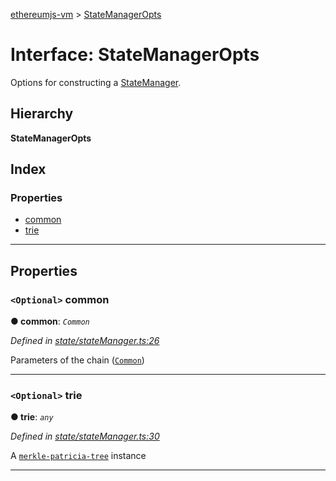[ethereumjs-vm](../README.md) > [StateManagerOpts](../interfaces/statemanageropts.md)

# Interface: StateManagerOpts

Options for constructing a [StateManager](../classes/statemanager.md).

## Hierarchy

**StateManagerOpts**

## Index

### Properties

* [common](statemanageropts.md#common)
* [trie](statemanageropts.md#trie)

---

## Properties

<a id="common"></a>

### `<Optional>` common

**● common**: *`Common`*

*Defined in [state/stateManager.ts:26](https://github.com/ethereumjs/ethereumjs-vm/blob/3e1633c/lib/state/stateManager.ts#L26)*

Parameters of the chain ([`Common`](https://github.com/ethereumjs/ethereumjs-common))

___
<a id="trie"></a>

### `<Optional>` trie

**● trie**: *`any`*

*Defined in [state/stateManager.ts:30](https://github.com/ethereumjs/ethereumjs-vm/blob/3e1633c/lib/state/stateManager.ts#L30)*

A [`merkle-patricia-tree`](https://github.com/ethereumjs/merkle-patricia-tree) instance

___

